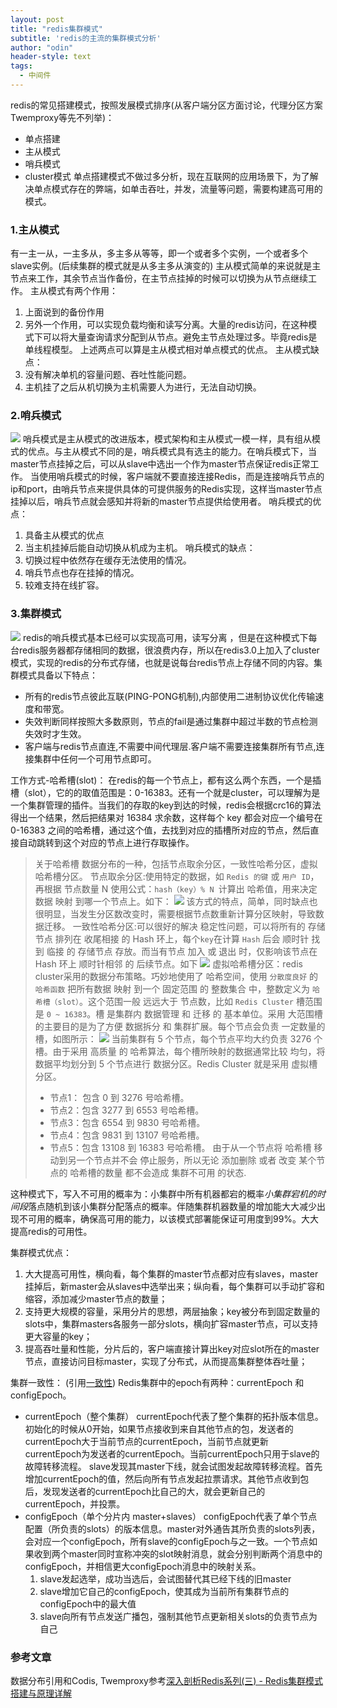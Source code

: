 ```yaml
---
layout: post
title: "redis集群模式"
subtitle: 'redis的主流的集群模式分析'
author: "odin"
header-style: text
tags:
  - 中间件
---
```

redis的常见搭建模式，按照发展模式排序(从客户端分区方面讨论，代理分区方案Twemproxy等先不列举)：
* 单点搭建
* 主从模式
* 哨兵模式
* cluster模式
单点搭建模式不做过多分析，现在互联网的应用场景下，为了解决单点模式存在的弊端，如单击吞吐，并发，流量等问题，需要构建高可用的模式。

### 1.主从模式
有一主一从，一主多从，多主多从等等，即一个或者多个实例，一个或者多个slave实例。(后续集群的模式就是从多主多从演变的)
主从模式简单的来说就是主节点来工作，其余节点当作备份，在主节点挂掉的时候可以切换为从节点继续工作。
主从模式有两个作用：
1. 上面说到的备份作用
2. 另外一个作用，可以实现负载均衡和读写分离。大量的redis访问，在这种模式下可以将大量查询请求分配到从节点。避免主节点处理过多。毕竟redis是单线程模型。
上述两点可以算是主从模式相对单点模式的优点。
主从模式缺点：
1. 没有解决单机的容量问题、吞吐性能问题。
2. 主机挂了之后从机切换为主机需要人为进行，无法自动切换。

### 2.哨兵模式
![]({{site.baseurl}}/img/in-post/post-middleware/redis-sentinel.jpg)
哨兵模式是主从模式的改进版本，模式架构和主从模式一模一样，具有组从模式的优点。与主从模式不同的是，哨兵模式具有选主的能力。在哨兵模式下，当master节点挂掉之后，可以从slave中选出一个作为master节点保证redis正常工作。
当使用哨兵模式的时候，客户端就不要直接连接Redis，而是连接哨兵节点的ip和port，由哨兵节点来提供具体的可提供服务的Redis实现，这样当master节点挂掉以后，哨兵节点就会感知并将新的master节点提供给使用者。
哨兵模式的优点：
1. 具备主从模式的优点
2. 当主机挂掉后能自动切换从机成为主机。
哨兵模式的缺点：
1. 切换过程中依然存在缓存无法使用的情况。
2. 哨兵节点也存在挂掉的情况。
3. 较难支持在线扩容。

### 3.集群模式
![]({{site.baseurl}}/img/in-post/post-middleware/redis-cluster.jpg)
redis的哨兵模式基本已经可以实现高可用，读写分离 ，但是在这种模式下每台redis服务器都存储相同的数据，很浪费内存，所以在redis3.0上加入了cluster模式，实现的redis的分布式存储，也就是说每台redis节点上存储不同的内容。集群模式具备以下特点：
* 所有的redis节点彼此互联(PING-PONG机制),内部使用二进制协议优化传输速度和带宽。
* 失效判断同样按照大多数原则，节点的fail是通过集群中超过半数的节点检测失效时才生效。
* 客户端与redis节点直连,不需要中间代理层.客户端不需要连接集群所有节点,连接集群中任何一个可用节点即可。

工作方式-哈希槽(slot)：
在redis的每一个节点上，都有这么两个东西，一个是插槽（slot），它的的取值范围是：0-16383。还有一个就是cluster，可以理解为是一个集群管理的插件。当我们的存取的key到达的时候，redis会根据crc16的算法得出一个结果，然后把结果对 16384 求余数，这样每个 key 都会对应一个编号在 0-16383 之间的哈希槽，通过这个值，去找到对应的插槽所对应的节点，然后直接自动跳转到这个对应的节点上进行存取操作。

> 关于哈希槽
> 数据分布的一种，包括节点取余分区，一致性哈希分区，虚拟哈希槽分区。
> 节点取余分区:使用特定的数据，如 `Redis 的键` 或 `用户 ID`，再根据 节点数量 N 使用公式：`hash（key）% N `计算出 哈希值，用来决定数据 映射 到哪一个节点上。如下：
> ![]({{site.baseurl}}/img/in-post/post-middleware/redis-jiedianquyu.jpg)
> 该方式的特点，简单，同时缺点也很明显，当发生分区数改变时，需要根据节点数重新计算分区映射，导致数据迁移。
> 一致性哈希分区:可以很好的解决 稳定性问题，可以将所有的 存储节点 排列在 收尾相接 的 Hash 环上，每个` key `在计算 `Hash` 后会 顺时针 找到 临接 的 存储节点 存放。而当有节点 加入 或 退出 时，仅影响该节点在 Hash 环上 顺时针相邻 的 后续节点。如下
> ![]({{site.baseurl}}/img/in-post/post-middleware/redis-haxifenqu.jpg)
> 虚拟哈希槽分区：redis cluster采用的数据分布策略。巧妙地使用了 哈希空间，使用 `分散度良好` 的 `哈希函数` 把所有数据 映射 到一个 固定范围 的 整数集合 中，整数定义为 `哈希槽（slot）`。这个范围一般 远远大于 节点数，比如 `Redis Cluster` 槽范围是 `0 ~ 16383`。槽 是集群内 数据管理 和 迁移 的 基本单位。采用 大范围槽 的主要目的是为了方便 数据拆分 和 集群扩展。每个节点会负责 一定数量的槽，如图所示：
> ![]({{site.baseurl}}/img/in-post/post-middleware/redis-haxicao.jpg)
> 当前集群有 5 个节点，每个节点平均大约负责 3276 个 槽。由于采用 高质量 的 哈希算法，每个槽所映射的数据通常比较 均匀，将数据平均划分到 5 个节点进行 数据分区。Redis Cluster 就是采用 虚拟槽分区。
> * 节点1： 包含 0 到 3276 号哈希槽。
> * 节点2：包含 3277 到 6553 号哈希槽。
> * 节点3：包含 6554 到 9830 号哈希槽。
> * 节点4：包含 9831 到 13107 号哈希槽。
> * 节点5：包含 13108 到 16383 号哈希槽。
> 由于从一个节点将 哈希槽 移动到另一个节点并不会 停止服务，所以无论 添加删除 或者 改变 某个节点的 哈希槽的数量 都不会造成 集群不可用 的状态.

这种模式下，写入不可用的概率为：小集群中所有机器都宕的概率*小集群宕机的时间段*落点随机到该小集群分配落点的概率。伴随集群机器数量的增加能大大减少出现不可用的概率，确保高可用的能力，以该模式部署能保证可用度到99%。大大提高redis的可用性。

集群模式优点：
1. 大大提高可用性，横向看，每个集群的master节点都对应有slaves，master挂掉后，新master会从slaves中选举出来；纵向看，每个集群可以手动扩容和缩容，添加减少master节点的数量；
2. 支持更大规模的容量，采用分片的思想，两层抽象；key被分布到固定数量的slots中，集群masters各服务一部分slots，横向扩容master节点，可以支持更大容量的key；
3. 提高吞吐量和性能，分片后的，客户端直接计算出key对应slot所在的master节点，直接访问目标master，实现了分布式，从而提高集群整体吞吐量；

集群一致性：
(引用[一致性](http://ljchen.net/2019/08/24/Redis-Cluster%E6%80%BB%E7%BB%93/))
Redis集群中的epoch有两种：currentEpoch 和 configEpoch。
* currentEpoch（整个集群）
    currentEpoch代表了整个集群的拓扑版本信息。初始化的时候从0开始，如果节点接收到来自其他节点的包，发送者的currentEpoch大于当前节点的currentEpoch，当前节点就更新 currentEpoch为发送者的currentEpoch。当前currentEpoch只用于slave的故障转移流程。
    slave发现其master下线，就会试图发起故障转移流程。首先增加currentEpoch的值，然后向所有节点发起拉票请求。其他节点收到包后，发现发送者的currentEpoch比自己的大，就会更新自己的currentEpoch，并投票。
* configEpoch（单个分片内 master+slaves）
    configEpoch代表了单个节点配置（所负责的slots）的版本信息。master对外通告其所负责的slots列表，会对应一个configEpoch，所有slave的configEpoch与之一致。一个节点如果收到两个master同时宣称冲突的slot映射消息，就会分别判断两个消息中的configEpoch，并相信更大configEpoch消息中的映射关系。
    1. slave发起选举，成功当选后，会试图替代其已经下线的旧master
    2. slave增加它自己的configEpoch，使其成为当前所有集群节点的configEpoch中的最大值
    3. slave向所有节点发送广播包，强制其他节点更新相关slots的负责节点为自己


### 参考文章
数据分布引用和Codis, Twemproxy参考[深入剖析Redis系列(三) - Redis集群模式搭建与原理详解](https://juejin.im/post/5b8fc5536fb9a05d2d01fb11#heading-4)